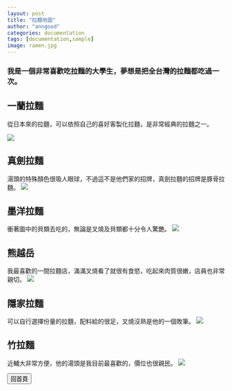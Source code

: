 ```yaml
---
layout: post
title: "拉麵地圖"
author: "anngood"
categories: documentation
tags: [documentation,sample]
image: ramen.jpg
---
```


### 我是一個非常喜歡吃拉麵的大學生，夢想是把全台灣的拉麵都吃過一次。

## 一蘭拉麵

從日本來的拉麵，可以依照自己的喜好客製化拉麵，是非常經典的拉麵之一。

![](https://raw.githubusercontent.com/anngood/anngood.github.io/7b0346f6831a1aa9a59d6c34432a2eb57d499b33/assets/img/%E6%8B%89%E9%BA%B5%20%E4%B8%80%E8%98%AD.jpg)

## 真劍拉麵

湯頭的特殊顏色很吸人眼球，不過這不是他們家的招牌，真劍拉麵的招牌是豚骨拉麵。
![](https://raw.githubusercontent.com/anngood/anngood.github.io/bd7718f9965b5b0deed29f00ca6fffcb6e8d25aa/assets/img/%E6%8B%89%E9%BA%B5%20%E7%9C%9F%E5%8A%8D.jpg)

## 墨洋拉麵

衝著圖中的貝類去吃的，無論是叉燒及貝類都十分令人驚艷。
![](https://raw.githubusercontent.com/anngood/anngood.github.io/ad3204b7d9eacece714c85b4d0275389d734ca7d/assets/img/%E6%8B%89%E9%BA%B5%20%20%E5%A2%A8%E6%B4%8B.jpg)

## 熊越岳

我最喜歡的一間拉麵店，滿滿叉燒看了就很有食慾，吃起來肉質很嫩，店員也非常親切。
![](https://raw.githubusercontent.com/anngood/anngood.github.io/60c2c7eb026929a7ade60d56e01614e198fccb95/assets/img/%E6%8B%89%E9%BA%B5%20%E7%86%8A%E8%B6%8A%E5%B2%B3.jpg)

## 隱家拉麵

可以自行選擇份量的拉麵，配料給的很足，叉燒沒熟是他的一個敗筆。
![](https://raw.githubusercontent.com/anngood/anngood.github.io/dc6f913612eb16cffce31481e09b59430fcc27dd/%E6%8B%89%E9%BA%B5%20%E9%9A%B1%E5%AE%B6.jpg)

## 竹拉麵

近輔大非常方便，他的湯頭是我目前最喜歡的，價位也很親民。
![](https://raw.githubusercontent.com/anngood/anngood.github.io/dc6f913612eb16cffce31481e09b59430fcc27dd/%E6%8B%89%E9%BA%B5%20%E7%AB%B9.jpg)

<input type="button" value="回首頁" onclick="location.href='https://anngood.github.io/'">
